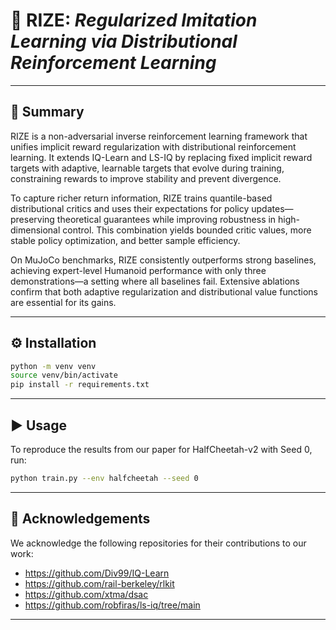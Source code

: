 # 🚀 **RIZE**: ***Regularized Imitation Learning via Distributional Reinforcement Learning***

---

## 📖 Summary

RIZE is a non-adversarial inverse reinforcement learning framework that unifies implicit reward regularization with distributional reinforcement learning. It extends IQ-Learn and LS-IQ by replacing fixed implicit reward targets with adaptive, learnable targets that evolve during training, constraining rewards to improve stability and prevent divergence.

To capture richer return information, RIZE trains quantile-based distributional critics and uses their expectations for policy updates—preserving theoretical guarantees while improving robustness in high-dimensional control. This combination yields bounded critic values, more stable policy optimization, and better sample efficiency.

On MuJoCo benchmarks, RIZE consistently outperforms strong baselines, achieving expert-level Humanoid performance with only three demonstrations—a setting where all baselines fail. Extensive ablations confirm that both adaptive regularization and distributional value functions are essential for its gains.

---

## ⚙️ Installation

   ```bash
   python -m venv venv
   source venv/bin/activate
   pip install -r requirements.txt
   ```
---

## ▶️ Usage

To reproduce the results from our paper for HalfCheetah-v2 with Seed 0, run:

```bash
python train.py --env halfcheetah --seed 0
```
---

## 🙏 Acknowledgements

We acknowledge the following repositories for their contributions to our work:

- https://github.com/Div99/IQ-Learn
- https://github.com/rail-berkeley/rlkit
- https://github.com/xtma/dsac
- https://github.com/robfiras/ls-iq/tree/main

---

